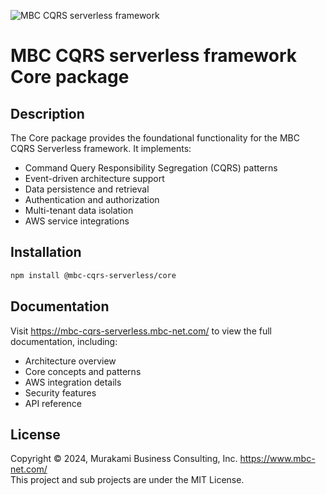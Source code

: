 ![MBC CQRS serverless framework](https://mbc-cqrs-serverless.mbc-net.com/img/mbc-cqrs-serverless.png)

# MBC CQRS serverless framework Core package

## Description

The Core package provides the foundational functionality for the MBC CQRS Serverless framework. It implements:

- Command Query Responsibility Segregation (CQRS) patterns
- Event-driven architecture support
- Data persistence and retrieval
- Authentication and authorization
- Multi-tenant data isolation
- AWS service integrations

## Installation

```bash
npm install @mbc-cqrs-serverless/core
```

## Documentation

Visit https://mbc-cqrs-serverless.mbc-net.com/ to view the full documentation, including:
- Architecture overview
- Core concepts and patterns
- AWS integration details
- Security features
- API reference

## License

Copyright &copy; 2024, Murakami Business Consulting, Inc. https://www.mbc-net.com/  
This project and sub projects are under the MIT License.
